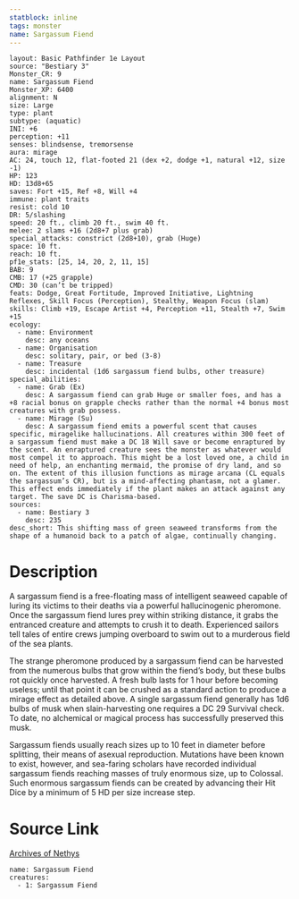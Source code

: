 ```yaml
---
statblock: inline
tags: monster
name: Sargassum Fiend
---
```

```statblock
layout: Basic Pathfinder 1e Layout
source: "Bestiary 3"
Monster_CR: 9
name: Sargassum Fiend
Monster_XP: 6400
alignment: N
size: Large
type: plant
subtype: (aquatic)
INI: +6
perception: +11
senses: blindsense, tremorsense
aura: mirage
AC: 24, touch 12, flat-footed 21 (dex +2, dodge +1, natural +12, size -1)
HP: 123
HD: 13d8+65
saves: Fort +15, Ref +8, Will +4
immune: plant traits
resist: cold 10
DR: 5/slashing
speed: 20 ft., climb 20 ft., swim 40 ft.
melee: 2 slams +16 (2d8+7 plus grab)
special_attacks: constrict (2d8+10), grab (Huge)
space: 10 ft.
reach: 10 ft.
pf1e_stats: [25, 14, 20, 2, 11, 15]
BAB: 9
CMB: 17 (+25 grapple)
CMD: 30 (can’t be tripped)
feats: Dodge, Great Fortitude, Improved Initiative, Lightning Reflexes, Skill Focus (Perception), Stealthy, Weapon Focus (slam)
skills: Climb +19, Escape Artist +4, Perception +11, Stealth +7, Swim +15
ecology:
  - name: Environment
    desc: any oceans
  - name: Organisation
    desc: solitary, pair, or bed (3-8)
  - name: Treasure
    desc: incidental (1d6 sargassum fiend bulbs, other treasure)
special_abilities:
  - name: Grab (Ex)
    desc: A sargassum fiend can grab Huge or smaller foes, and has a +8 racial bonus on grapple checks rather than the normal +4 bonus most creatures with grab possess.
  - name: Mirage (Su)
    desc: A sargassum fiend emits a powerful scent that causes specific, miragelike hallucinations. All creatures within 300 feet of a sargassum fiend must make a DC 18 Will save or become enraptured by the scent. An enraptured creature sees the monster as whatever would most compel it to approach. This might be a lost loved one, a child in need of help, an enchanting mermaid, the promise of dry land, and so on. The extent of this illusion functions as mirage arcana (CL equals the sargassum’s CR), but is a mind-affecting phantasm, not a glamer. This effect ends immediately if the plant makes an attack against any target. The save DC is Charisma-based.
sources:
  - name: Bestiary 3
    desc: 235
desc_short: This shifting mass of green seaweed transforms from the shape of a humanoid back to a patch of algae, continually changing.
```
# Description
A sargassum fiend is a free-floating mass of intelligent seaweed capable of luring its victims to their deaths via a powerful hallucinogenic pheromone. Once the sargassum fiend lures prey within striking distance, it grabs the entranced creature and attempts to crush it to death. Experienced sailors tell tales of entire crews jumping overboard to swim out to a murderous field of the sea plants.

The strange pheromone produced by a sargassum fiend can be harvested from the numerous bulbs that grow within the fiend’s body, but these bulbs rot quickly once harvested. A fresh bulb lasts for 1 hour before becoming useless; until that point it can be crushed as a standard action to produce a mirage effect as detailed above. A single sargassum fiend generally has 1d6 bulbs of musk when slain-harvesting one requires a DC 29 Survival check. To date, no alchemical or magical process has successfully preserved this musk.

Sargassum fiends usually reach sizes up to 10 feet in diameter before splitting, their means of asexual reproduction. Mutations have been known to exist, however, and sea-faring scholars have recorded individual sargassum fiends reaching masses of truly enormous size, up to Colossal. Such enormous sargassum fiends can be created by advancing their Hit Dice by a minimum of 5 HD per size increase step.
# Source Link
[Archives of Nethys](https://aonprd.com/MonsterDisplay.aspx?ItemName=Sargassum%20Fiend)
```encounter-table
name: Sargassum Fiend
creatures:
  - 1: Sargassum Fiend
```
